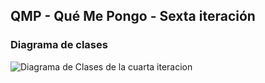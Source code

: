 ## QMP - Qué Me Pongo - Sexta iteración

### Diagrama de clases
![Diagrama de Clases de la cuarta iteracion](http://www.plantuml.com/plantuml/png/fPFDQZen5CNtUOhWolyVz0cAs8LqKuimxGFSnkjm8Hzoaodzm7VlpPWPbPbQgE0YddFoIt8oMSO4d1fdbR4GerwvlKNOXY-b-x76CX2jQcfaz8P0npmatiZVBQY3AeH74kHJIBGZ0uQ2nvXXTws-q7PePzSUNNzXR3ZK30wsa3FoYqqqJA_4vu3fFt7GaYCFGwF6TBcQg28R3dwWzsUujyW9rfYGCTXGasaBqIRusDW4V0oKEUGbjmE3kYDoczvpC1W7U-fNgSuBr9HBTkXJF67qxvn-jy-17NXCjvCU63nzXXiubPnevO3idnW5ifRv6OIiEwdB9ibMo6zai6Nvh7zC4xudkTr3IR_41fY25k9fG_FvueoiBkv0lB4brAbWz0dqzLXfxyVKoFl8sR5lJgl-2SvcYyd_oTZZ6WLs-RxpgwbIb5fA2Osptm00)

